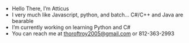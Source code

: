 - Hello There, I’m Atticus
- I very much like Javascript, python, and batch... C#/C++ and Java are bearable
- I’m currently working on learning Python and C#
- You can reach me at thoroftroy2005@gmail.com or 812-363-2993

